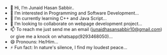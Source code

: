 - 👋 Hi, I’m Junaid Hasan Sabbir..
- 👀 I’m interested in Programming and Software Development...
- 🌱 I’m currently learning C++ and Java Script...
- 💞️ I’m looking to collaborate on webpage development project...
- 📫 To reach me just send me an email (junaidhasansabbir10@gmail.com) or give me a knock on whatsapp(9293468050)...
- 😄 Pronouns: He/Him...
- ⚡ Fun fact: In nature's silence, I find my loudest peace...

<!---
JHSabbir10/JHSabbir10 is a ✨ special ✨ repository because its `README.md` (this file) appears on your GitHub profile.
You can click the Preview link to take a look at your changes.
--->
